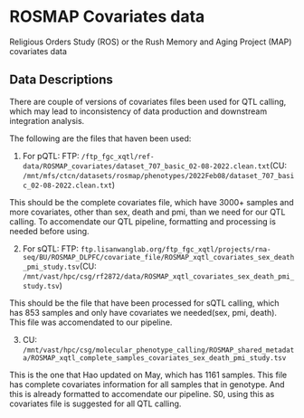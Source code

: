 # ROSMAP Covariates data

Religious Orders Study (ROS) or the Rush Memory and Aging Project (MAP) covariates data

## Data Descriptions
There are couple of versions of covariates files been used for QTL calling, which may lead to inconsistency of data production and downstream integration analysis. 

The following are the files that haven been used:
1. For pQTL: FTP: `/ftp_fgc_xqtl/ref-data/ROSMAP_covariates/dataset_707_basic_02-08-2022.clean.txt`(CU: `/mnt/mfs/ctcn/datasets/rosmap/phenotypes/2022Feb08/dataset_707_basic_02-08-2022.clean.txt`)

This should be the complete covariates file, which have 3000+ samples and more covariates, other than sex, death and pmi, than we need for our QTL calling. To accomendate our QTL pipeline, formatting and processing is needed before using. 

2. For sQTL: FTP: `ftp.lisanwanglab.org/ftp_fgc_xqtl/projects/rna-seq/BU/ROSMAP_DLPFC/covariate_file/ROSMAP_xqtl_covariates_sex_death_pmi_study.tsv`(CU: `/mnt/vast/hpc/csg/rf2872/data/ROSMAP_xqtl_covariates_sex_death_pmi_study.tsv`)

This should be the file that have been processed for sQTL calling, which has 853 samples and only have covariates we needed(sex, pmi, death). This file was accomendated to our pipeline. 

3. CU: `/mnt/vast/hpc/csg/molecular_phenotype_calling/ROSMAP_shared_metadata/ROSMAP_xqtl_complete_samples_covariates_sex_death_pmi_study.tsv`

This is the one that Hao updated on May, which has 1161 samples. This file has complete covariates information for all samples that in genotype. And this is already formatted to accomendate our pipeline. S0, using this as covariates file is suggested for all QTL calling. 